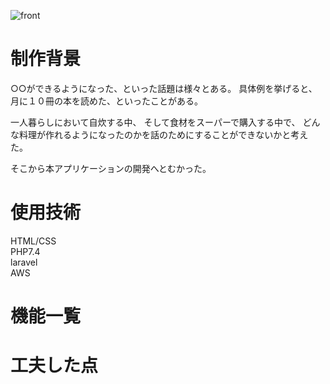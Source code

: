 ![front](https://github.com/JFN-N/WEBCAMP_PHP_Portfolio/assets/84073603/eaf14e0a-a20a-4dbb-afaa-58f65bd4998d)

# 制作背景

○○ができるようになった、といった話題は様々とある。
具体例を挙げると、月に１０冊の本を読めた、といったことがある。

一人暮らしにおいて自炊する中、
そして食材をスーパーで購入する中で、
どんな料理が作れるようになったのかを話のためにすることができないかと考えた。

そこから本アプリケーションの開発へとむかった。

# 使用技術
HTML/CSS<br>
PHP7.4<br>
laravel<br>
AWS

# 機能一覧
# 工夫した点
